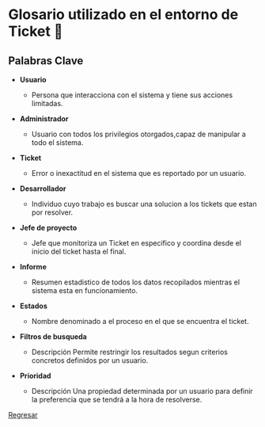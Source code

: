 # Glosario utilizado en el entorno de Ticket 📑

## Palabras Clave

- **Usuario** 
   -  Persona que interacciona con el sistema y tiene sus acciones limitadas.

- **Administrador** 
   -  Usuario con todos los privilegios otorgados,capaz de manipular a todo el sistema.

- **Ticket** 
   -  Error o inexactitud en el sistema que es reportado por un usuario.
  
- **Desarrollador** 
   -  Individuo cuyo trabajo es buscar una solucion a los tickets que estan por resolver.

- **Jefe de proyecto** 
   -  Jefe que monitoriza un Ticket en especifico y coordina desde el inicio del ticket hasta el final.

- **Informe** 
   -  Resumen estadistico de todos los datos recopilados mientras el sistema esta en funcionamiento.
     
- **Estados** 
   -  Nombre denominado a el proceso en el que se encuentra el ticket.

- **Filtros de busqueda** 
   - Descripción Permite restringir los resultados segun criterios concretos definidos por un usuario.
 
- **Prioridad** 
   - Descripción Una propiedad determinada por un usuario para definir la preferencia que se tendrá a la hora de resolverse.

[Regresar](/README.md)